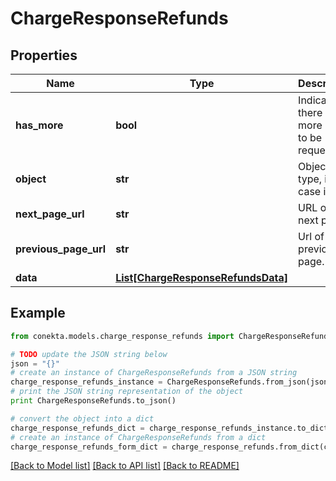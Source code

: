 # ChargeResponseRefunds


## Properties
Name | Type | Description | Notes
------------ | ------------- | ------------- | -------------
**has_more** | **bool** | Indicates if there are more pages to be requested | 
**object** | **str** | Object type, in this case is list | 
**next_page_url** | **str** | URL of the next page. | [optional] 
**previous_page_url** | **str** | Url of the previous page. | [optional] 
**data** | [**List[ChargeResponseRefundsData]**](ChargeResponseRefundsData.md) |  | [optional] 

## Example

```python
from conekta.models.charge_response_refunds import ChargeResponseRefunds

# TODO update the JSON string below
json = "{}"
# create an instance of ChargeResponseRefunds from a JSON string
charge_response_refunds_instance = ChargeResponseRefunds.from_json(json)
# print the JSON string representation of the object
print ChargeResponseRefunds.to_json()

# convert the object into a dict
charge_response_refunds_dict = charge_response_refunds_instance.to_dict()
# create an instance of ChargeResponseRefunds from a dict
charge_response_refunds_form_dict = charge_response_refunds.from_dict(charge_response_refunds_dict)
```
[[Back to Model list]](../README.md#documentation-for-models) [[Back to API list]](../README.md#documentation-for-api-endpoints) [[Back to README]](../README.md)


